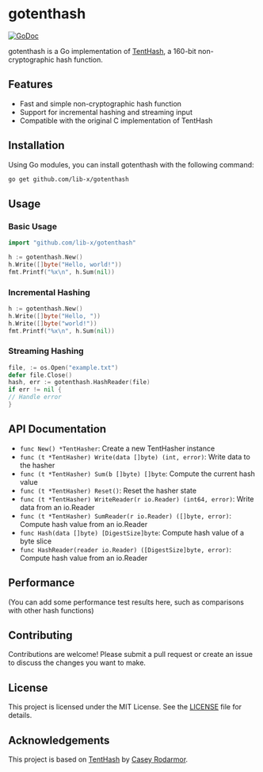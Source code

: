 # gotenthash

[![GoDoc](https://godoc.org/github.com/lib-x/gotenthash?status.svg)](https://godoc.org/github.com/lib-x/gotenthash)

gotenthash is a Go implementation of [TentHash](https://github.com/cessen/tenthash), a 160-bit non-cryptographic hash function.

## Features

- Fast and simple non-cryptographic hash function
- Support for incremental hashing and streaming input
- Compatible with the original C implementation of TentHash

## Installation

Using Go modules, you can install gotenthash with the following command:

```bash
go get github.com/lib-x/gotenthash
```

## Usage

### Basic Usage

```go
import "github.com/lib-x/gotenthash"

h := gotenthash.New()
h.Write([]byte("Hello, world!"))
fmt.Printf("%x\n", h.Sum(nil))
```
### Incremental Hashing

```go
h := gotenthash.New()
h.Write([]byte("Hello, "))
h.Write([]byte("world!"))
fmt.Printf("%x\n", h.Sum(nil))
```

### Streaming Hashing

```go
file, := os.Open("example.txt")
defer file.Close()
hash, err := gotenthash.HashReader(file)
if err != nil {
// Handle error
}
```



## API Documentation

- `func New() *TentHasher`: Create a new TentHasher instance
- `func (t *TentHasher) Write(data []byte) (int, error)`: Write data to the hasher
- `func (t *TentHasher) Sum(b []byte) []byte`: Compute the current hash value
- `func (t *TentHasher) Reset()`: Reset the hasher state
- `func (t *TentHasher) WriteReader(r io.Reader) (int64, error)`: Write data from an io.Reader
- `func (t *TentHasher) SumReader(r io.Reader) ([]byte, error)`: Compute hash value from an io.Reader
- `func Hash(data []byte) [DigestSize]byte`: Compute hash value of a byte slice
- `func HashReader(reader io.Reader) ([DigestSize]byte, error)`: Compute hash value from an io.Reader

## Performance

(You can add some performance test results here, such as comparisons with other hash functions)

## Contributing

Contributions are welcome! Please submit a pull request or create an issue to discuss the changes you want to make.

## License

This project is licensed under the MIT License. See the [LICENSE](LICENSE) file for details.

## Acknowledgements

This project is based on [TentHash](https://github.com/cessen/tenthash) by [Casey Rodarmor](https://github.com/cessen).

